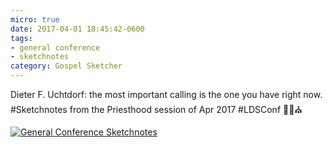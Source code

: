 ```yaml
---
micro: true
date: 2017-04-01 18:45:42-0600
tags:
- general conference
- sketchnotes
category: Gospel Sketcher
---
```


Dieter F. Uchtdorf: the most important calling is the one you have right now. #Sketchnotes from the Priesthood session of Apr 2017 #LDSConf ✍🏼⛪️

[![General Conference Sketchnotes](https://media.bennorris.org/images/gospelsketcher/uploads/2018/38d5dd5975.jpg)](https://media.bennorris.org/images/gospelsketcher/uploads/2018/38d5dd5975.jpg)
